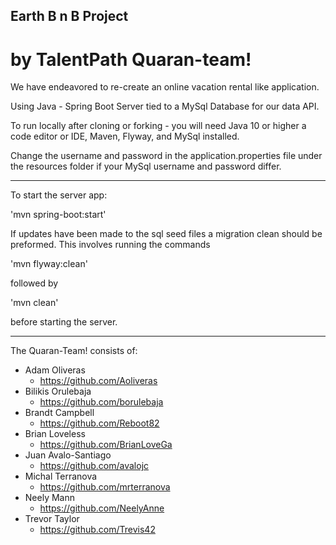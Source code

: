 ## Earth B n B Project

# by TalentPath Quaran-team!

We have endeavored to re-create an online vacation rental like application.

Using Java - Spring Boot Server tied to a MySql Database for our data API. 

To run locally after cloning or forking - you will need Java 10 or higher a code editor or IDE,
Maven, Flyway, and MySql installed.

Change the username and password in the application.properties file under the resources folder if your MySql username and password differ.

____

To start the server app:

'mvn spring-boot:start'

If updates have been made to the sql seed files a migration clean should be preformed. This involves running the commands

'mvn flyway:clean'

followed by

'mvn clean'

before starting the server.

____
The Quaran-Team! consists of:

- Adam Oliveras
  - https://github.com/Aoliveras
- Bilikis Orulebaja
  - https://github.com/borulebaja
- Brandt Campbell
  - https://github.com/Reboot82
- Brian Loveless
  - https://github.com/BrianLoveGa
- Juan Avalo-Santiago
  - https://github.com/avalojc
- Michal Terranova
  - https://github.com/mrterranova
- Neely Mann
  - https://github.com/NeelyAnne
- Trevor Taylor
  - https://github.com/Trevis42